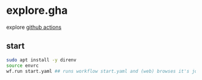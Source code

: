 # explore.gha

explore [github actions](https://docs.github.com/en/actions/about-github-actions/understanding-github-actions?learn=getting_started&learnProduct=actions)

## start

```bash
sudo apt install -y direnv
source envrc
wf.run start.yaml ## runs workflow start.yaml and (web) browses it's job log
```
